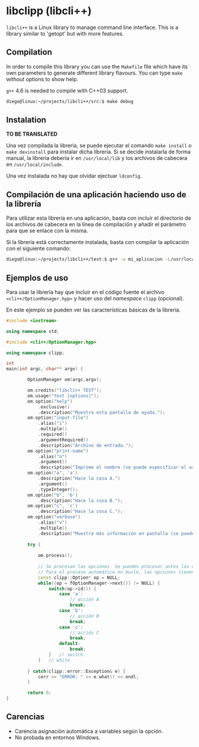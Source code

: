 libclipp (libcli++)
===================

`libcli++` is a Linux library to manage command line interface. This is a
library similar to 'getopt' but with more features.

## Compilation ##

In order to compile this library you can use the `Makefile` file which have
its own parameters to generate different library flavours. You can type `make`
without options to show help.

`g++` 4.6 is needed to compile with C++03 support.

```bash
diego@linux:~/projects/libcli++/src:$ make debug
```

## Instalation ##

__TO BE TRANSLATED__

Una vez compilada la librería, se puede ejecutar el comando `make install` o
`make devinstall` para instalar dicha librería. Si se decide instalarla de
forma manual, la librería debería ir en `/usr/local/lib` y los archivos de
cabecera en `/usr/local/include`.

Una vez instalada no hay que olvidar ejectuar `ldconfig`.

## Compilación de una aplicación haciendo uso de la librería ##

Para utilizar esta librería en una aplicación, basta con incluir el directorio
de los archivos de cabecera en la línea de compilación y añadir el parámetro
para que se enlace con la misma.

Si la librería está correctamente instalada, basta con compilar la aplicación
con el siguiente comando:

```bash
diego@linux:~/projects/libcli++/test:$ g++ -o mi_aplicacion -L/usr/local/include -I/usr/local/lib *.cpp
```

## Ejemplos de uso ##

Para usar la librería hay que incluir en el código fuente el archivo
`<cli++/OptionManager.hpp>` y hacer uso del _namespace_ `clipp` (opcional).

En este ejemplo se pueden ver las características básicas de la librería.

```cpp
#include <iostream>

using namespace std;

#include <cli++/OptionManager.hpp>

using namespace clipp;

int
main(int argc, char** argv) {

        OptionManager om(argc,argv);

        om.credits("libcli++ TEST");
        om.usage("test [options]");
        om.option("help")
        	.exclusive()
        	.description("Muestra esta pantalla de ayuda.");
        om.option("input-file")
        	.alias("i")
        	.multiple()
        	.required()
        	.argumentRequired()
        	.description("Archivo de entrada.");
        om.option("print-name")
        	.alias("n")
        	.argument()
        	.description("Imprime el nombre (se puede especificar el argumento pero no es requerido).");
        om.option("a", 'a')
        	.description("Hace la cosa A.")
        	.argument()
        	.typeInteger();
        om.option("b", 'b')
        	.description("Hace la cosa B.");
        om.option("c", 'c')
        	.description("Hace la cosa C.");
        om.option("verbose")
        	.alias("v")
        	.multiple()
        	.description("Muestra más información en pantalla (se puede especificar varias veces).");
        
        try {
        
			om.process();
			
			// Se procesan las opciones. Se pueden procesar antes las opciones exclusivas.
			// Para el proceso automático en bucle, las opciones tienen que tener ID.
			const clipp::Option* op = NULL;
			while((op = fOptionManager->next()) != NULL) {
				switch(op->id()) {
					case 'a':
						// acción A
						break;
					case 'b':
						// acción B
						break;
					case 'c':
						// acción C
						break;
					default:
						break;
				}	// switch
			}	// while
		
		} catch(clipp::error::Exception& e) {
			cerr << "ERROR: " << e.what() << endl;
		}

        return 0;
}

```

## Carencias ##

* Carencia asignación automática a variables según la opción.
* No probada en entornos Windows.

